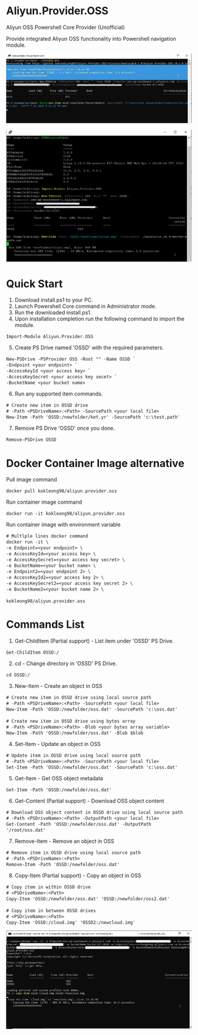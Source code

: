 # Aliyun.Provider.OSS
Aliyun OSS Powershell Core Provider (Unofficial)

Provide integrated Aliyun OSS functionality into Powershell navigation module.

![](https://raw.githubusercontent.com/kokleong98/Aliyun.Provider.OSS/master/win-pwsh-sample.png)

![](https://raw.githubusercontent.com/kokleong98/Aliyun.Provider.OSS/master/ubuntu-pwsh-sample.png)

# Quick Start
1. Download install.ps1 to your PC.
2. Launch Powershell Core command in Administrator mode.
3. Run the downloaded install.ps1.
4. Upon installation completion run the following command to import the module.
```
Import-Module Aliyun.Provider.OSS
```
5. Create PS Drive named 'OSSD' with the required parameters.
```
New-PSDrive -PSProvider OSS -Root "" -Name OSSD `
-Endpoint <your endpoint> `
-AccessKeyId <your access key> `
-AccessKeySecret <your access key secet> `
-BucketName <your bucket name>
```
6. Run any supported item commands. 
```
# Create new item in OSSD drive
# -Path <PSDriveName>:<Path> -SourcePath <your local file>
New-Item -Path 'OSSD:/newfolder/ket.yr' -SourcePath 'c:\test.path'
```
7. Remove PS Drive 'OSSD' once you done.
```
Remove-PSDrive OSSD
```

# Docker Container Image alternative
Pull image command
```
docker pull kokleong98/aliyun.provider.oss
```
Run container image command
```
docker run -it kokleong98/aliyun.provider.oss
```
Run container image with environment variable
```
# Multlple lines docker command
docker run -it \
-e Endpoint=<your endpoint> \
-e AccessKeyId=<your access key> \
-e AccessKeySecret=<your access key secret> \
-e BucketName=<your bucket name> \
-e Endpoint2=<your endpoint 2> \
-e AccessKeyId2=<your access key 2> \
-e AccessKeySecret2=<your access key secret 2> \
-e BucketName2=<your bucket name 2> \

kokleong98/aliyun.provider.oss
```

# Commands List
1. Get-ChildItem (Partial support) - List item under 'OSSD' PS Drive.
```
Get-ChildItem OSSD:/
```
2. cd - Change directory in 'OSSD' PS Drive.
```
cd OSSD:/
```
3. New-Item - Create an object in OSS
```
# Create new item in OSSD drive using local source path
# -Path <PSDriveName>:<Path> -SourcePath <your local file>
New-Item -Path 'OSSD:/newfolder/oss.dat' -SourcePath 'c:\oss.dat'

# Create new item in OSSD drive using bytes array
# -Path <PSDriveName>:<Path> -Blob <your bytes array variable>
New-Item -Path 'OSSD:/newfolder/oss.dat' -Blob $blob
```
4. Set-Item - Update an object in OSS
```
# Update item in OSSD drive using local source path
# -Path <PSDriveName>:<Path> -SourcePath <your local file>
Set-Item -Path 'OSSD:/newfolder/oss.dat' -SourcePath 'c:\oss.dat'
```
5. Get-Item - Get OSS object metadata
```
Get-Item -Path 'OSSD:/newfolder/oss.dat'
```
6. Get-Content (Partial support) - Download OSS object content
```
# Download OSS object content in OSSD drive using local source path
# -Path <PSDriveName>:<Path> -OutputPath <your local file>
Get-Content -Path 'OSSD:/newfolder/oss.dat' -OutputPath '/root/oss.dat'
```
7. Remove-Item - Remove an object in OSS
```
# Remove item in OSSD drive using local source path
# -Path <PSDriveName>:<Path>
Remove-Item -Path 'OSSD:/newfolder/oss.dat'
```
8. Copy-Item (Partial support) - Copy an object in OSS
```
# Copy item in within OSSD drive 
# <PSDriveName>:<Path>
Copy-Item 'OSSD:/newfolder/oss.dat' 'OSSD:/newfolder/oss2.dat'

# Copy item in between OSSD drives
# <PSDriveName>:<Path>
Copy-Item 'OSSD:/cloud.img' 'OSSD2:/newcloud.img'
```
![](https://raw.githubusercontent.com/kokleong98/Aliyun.Provider.OSS/master/docker-copy-cross-endpoint-sample.png)


